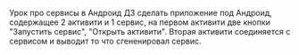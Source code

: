 Урок про сервисы в Андроид
ДЗ сделать приложение под Андроид, содержащее 2 активити и 1 сервис, на первом активити две кнопки "Запустить сервис", "Открыть активити". Вторая активити соединяется с сервисом и выводит то что сгененировал сервис.
